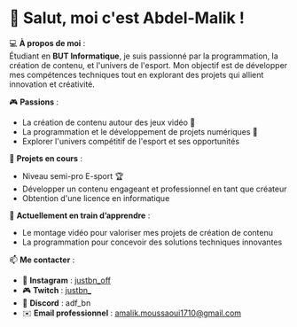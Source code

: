 # 👋 Salut, moi c'est Abdel-Malik !

💻 **À propos de moi** :  
Étudiant en **BUT Informatique**, je suis passionné par la programmation, la création de contenu, et l'univers de l'esport. Mon objectif est de développer mes compétences techniques tout en explorant des projets qui allient innovation et créativité.  

🎮 **Passions** :  
- La création de contenu autour des jeux vidéo 🎥  
- La programmation et le développement de projets numériques 🚀  
- Explorer l'univers compétitif de l'esport et ses opportunités  

🚀 **Projets en cours** :  
- Niveau semi-pro E-sport 🏆  
- Développer un contenu engageant et professionnel en tant que créateur
- Obtention d'une licence en informatique

🌱 **Actuellement en train d’apprendre** :  
- Le montage vidéo pour valoriser mes projets de création de contenu  
- La programmation pour concevoir des solutions techniques innovantes  

📫 **Me contacter** :  
- 🌟 **Instagram** : [justbn_off](https://instagram.com/justbn_off)
- 🎮 **Twitch** : [justbn_](https://twitch.tv/justbn_)  
- 💬 **Discord** : adf_bn
- ✉️ **Email professionnel** : [amalik.moussaoui1710@gmail.com](mailto:amalik.moussaoui1710@gmail.com)  

